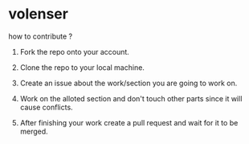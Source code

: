 # volenser

how to contribute ?

1. Fork the repo onto your account.

2. Clone the repo to your local machine.

3. Create an issue about the work/section you are going to work on.

4. Work on the alloted section and don't touch other parts since it will cause conflicts.

5. After finishing your work create a pull request and wait for it to be merged.
